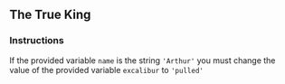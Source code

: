 ## The True King

### Instructions

If the provided variable `name` is the string `'Arthur'` you must change the
value of the provided variable `excalibur` to `'pulled'`
